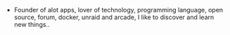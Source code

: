 - Founder of alot apps, lover of technology, programming language, open source, forum, docker, unraid and arcade, I like to discover and learn new things..
  <br>































































































































